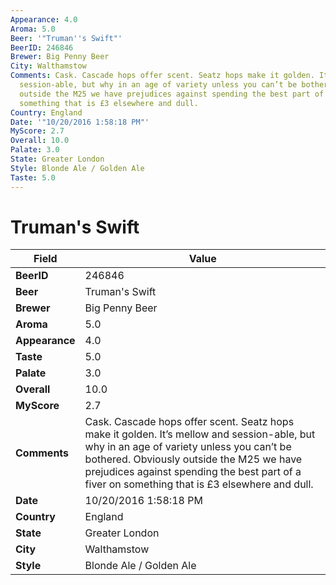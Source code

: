 ```yaml
---
Appearance: 4.0
Aroma: 5.0
Beer: '"Truman''s Swift"'
BeerID: 246846
Brewer: Big Penny Beer
City: Walthamstow
Comments: Cask. Cascade hops offer scent. Seatz hops make it golden. It’s mellow and
  session-able, but why in an age of variety unless you can’t be bothered. Obviously
  outside the M25 we have prejudices against spending the best part of a fiver on
  something that is £3 elsewhere and dull.
Country: England
Date: '"10/20/2016 1:58:18 PM"'
MyScore: 2.7
Overall: 10.0
Palate: 3.0
State: Greater London
Style: Blonde Ale / Golden Ale
Taste: 5.0
---
```


# Truman's Swift

| Field         | Value |
|---------------|-------|
| **BeerID** | 246846 |
| **Beer** | Truman's Swift |
| **Brewer** | Big Penny Beer |
| **Aroma** | 5.0 |
| **Appearance** | 4.0 |
| **Taste** | 5.0 |
| **Palate** | 3.0 |
| **Overall** | 10.0 |
| **MyScore** | 2.7 |
| **Comments** | Cask. Cascade hops offer scent. Seatz hops make it golden. It’s mellow and session-able, but why in an age of variety unless you can’t be bothered. Obviously outside the M25 we have prejudices against spending the best part of a fiver on something that is £3 elsewhere and dull. |
| **Date** | 10/20/2016 1:58:18 PM |
| **Country** | England |
| **State** | Greater London |
| **City** | Walthamstow |
| **Style** | Blonde Ale / Golden Ale |
